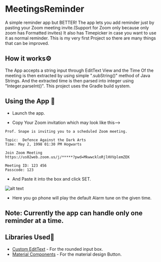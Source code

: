 MeetingsReminder
=================

A simple reminder app but BETTER!
The app lets you add reminder just by pasting your Zoom meeting invite.(Support for Zoom only because only zoom has Formatted invites) It also has Timepicker in case you want to use it as normal reminder.
This is my very first Project so there are many things that can be improved.

How it works⚙️
-----------
The App accepts a string input through EditText View and the Time Of the meeting is then extracted by using simple ".subString()" method of Java Strings.
And the extracted time is then parsed into integer using "Integer.parseInt()".
This project uses the Gradle build system.

Using the App 📱
-----------

* Launch the app.

* Copy Your Zoom invitation which may look like this-->

```
Prof. Snape is inviting you to a scheduled Zoom meeting.

Topic:  Defence Against the Dark Arts
Time: May 2, 1998 01:30 PM Hogwarts

Join Zoom Meeting
https://us02web.zoom.us/j/*****?pwd=MkwwckloRjlHVVplemZEK

Meeting ID: 123 456
Passcode: 123
```

* And Paste it into the box and click SET.

![alt text](Screenshots/how-to-use_00000_00000.png)

* Here you go phone will play the default Alarm tune on the given time.

Note: Currently the app can handle only one reminder at a time.
---

Libraries Used📖
-----------

* [Custom EditText][0] - For the rounded input box.
* [Material Components][1] - For the material design Button.

[0]:
https://github.com/Rajagopalr3/CustomEditText
[1]:
https://github.com/material-components
